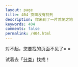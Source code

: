 ```yaml
---
layout: page
title: 404-页面没有找到
description: 你来到了一片荒芜之地
keywords: 404
comments: false
permalink: /404.html
---
```


对不起，您要找的页面不见了= =

试着去「[分类](/categories/)」找找！